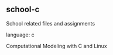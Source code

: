 <h2>school-c</h2>
<p>School related files and assignments</p>
<p>language: c</p>
<p>Computational Modeling with C and Linux</p>
